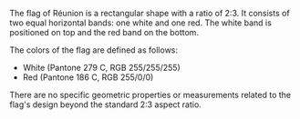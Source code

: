 The flag of Réunion is a rectangular shape with a ratio of 2:3. It consists of two equal horizontal bands: one white and one red. The white band is positioned on top and the red band on the bottom. 

The colors of the flag are defined as follows: 
- White (Pantone 279 C, RGB 255/255/255)
- Red (Pantone 186 C, RGB 255/0/0)

There are no specific geometric properties or measurements related to the flag's design beyond the standard 2:3 aspect ratio.